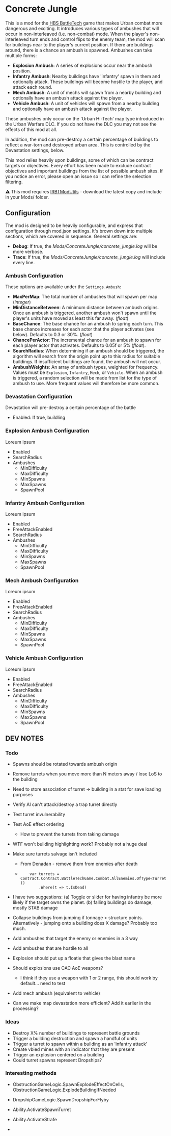 # Concrete Jungle
This is a mod for the [HBS BattleTech](http://battletechgame.com/) game that makes Urban combat more dangerous and exciting. It introduces various types of ambushes that will occur in non-interleaved (i.e. non-combat) mode. When the player's non-interleaved turn ends and control flips to the enemy team, the mod will scan for buildings near to the player's current position. If there are buildings around, there is a chance an ambush is spawned. Ambushes can take multiple forms:

* **Explosion Ambush**: A series of explosions occur near the ambush position. 
* **Infantry Ambush**: Nearby buildings have 'infantry' spawn in them and optionally attack. These buildings will become hostile to the player, and attack each round.
* **Mech Ambush**: A unit of mechs will spawn from a nearby building and optionally have an ambush attack against the player.
* **Vehicle Ambush**: A unit of vehicles will spawn from a nearby building and optionally have an ambush attack against the player.

These ambushes only occur on the 'Urban Hi-Tech' map type introduced in the Urban Warfare DLC. If you do not have the DLC you may not see the effects of this mod at all.

In addition, the mod can pre-destroy a certain percentage of buildings to reflect a war-torn and destroyed urban area. This is controlled by the Devastation settings, below.

This mod relies heavily upon buildings, some of which can be contract targets or objectives. Every effort has been made to exclude contract objectives and important buildings from the list of possible ambush sites. If you notice an error, please open an issue so I can refine the selection filtering.

:warning: This mod requires [IRBTModUtils](https://github.com/iceraptor/IRBTModUtils/) - download the latest copy and include in your Mods/ folder.



## Configuration

The mod is designed to be heavily configurable, and express that configuration through mod.json settings. It's brown down into multiple sections, which are covered in sequence. General settings are:

* **Debug**: If true, the *Mods/ConcreteJungle/concrete_jungle.log* will be more verbose.
* **Trace**: If true, the *Mods/ConcreteJungle/concrete_jungle.log* will include every line.

### Ambush Configuration

These options are available under the `Settings.Ambush`:

* **MaxPerMap**: The total number of ambushes that will spawn per map (*integer*)
* **MinDistanceBetween**: A minimum distance between ambush origins. Once an ambush is triggered, another ambush won't spawn until the player's units have moved as least this far away. (*float*)
* **BaseChance**: The base chance for an ambush to spring each turn. This base chance increases for each actor that the player activates (see below). Defaults to 0.3 or 30%. (*float*)
* **ChancePerActor**: The incremental chance for an ambush to spawn for each player actor that activates. Defaults to 0.05f or 5% (*float*).
* **SearchRadius**: When determining if an ambush should be triggered, the algorithm will search from the origin point up to this radius for suitable buildings. If insufficient buildings are found, the ambush will not occur.
* **AmbushWeights**: An array of ambush types, weighted for frequency. Values must be `Explosion`, `Infantry`, `Mech`, or `Vehicle`.  When an ambush is triggered, a random selection will be made from list for the type of ambush to use. More frequent values will therefore be more common.

### Devastation Configuration

Devastation will pre-destroy a certain percentage of the battle

* Enabled: If true, buildling

### Explosion Ambush Configuration

Loreum ipsum

* Enabled
* SearchRadius
* Ambushes
  * MinDifficulty
  * MaxDifficulty
  * MinSpawns
  * MaxSpawns
  * SpawnPool

### Infantry Ambush Configuration

Loreum ipsum

* Enabled
* FreeAttackEnabled 
* SearchRadius
* Ambushes
  * MinDifficulty
  * MaxDifficulty
  * MinSpawns
  * MaxSpawns
  * SpawnPool

### Mech Ambush Configuration

Loreum ipsum

* Enabled
* FreeAttackEnabled 
* SearchRadius
* Ambushes
  * MinDifficulty
  * MaxDifficulty
  * MinSpawns
  * MaxSpawns
  * SpawnPool

### Vehicle Ambush Configuration

Loreum ipsum

* Enabled
* FreeAttackEnabled 
* SearchRadius
* Ambushes
  * MinDifficulty
  * MaxDifficulty
  * MinSpawns
  * MaxSpawns
  * SpawnPool



## DEV NOTES

### Todo

* Spawns should be rotated towards ambush origin

* Remove turrets when you move more than N meters away / lose LoS to the building

* Need to store association of turret -> building in a stat for save loading purposes

* Verify AI can't attack/destroy a trap turret directly

* Test turret invulnerability 

* Test AoE effect ordering

  * How to prevent the turrets from taking damage

* WTF won't building highlighting work? Probably not a huge deal

* Make sure turrets salvage isn't included

  * From Denadan - remove them from enemies after death

  * ```
        var turrets = Contract.Contract.BattleTechGame.Combat.AllEnemies.OfType<Turret>()
            .Where(t => t.IsDead)
    ```

    

* I have two suggestions: (a) Toggle or slider for having infantry be more likely if the target owns the planet. (b) falling buildings do damage, mostly STAB damage

* Collapse buildings from jumping if tonnage > structure points. Alternatively - jumping onto a building does X damage? Probably too much.

* Add ambushes that target the enemy or enemies in a 3 way 

* Add ambushes that are hostile to all

* Explosion should put up a floatie that gives the blast name

* Should explosions use CAC AoE weapons?

  * I think if they use a weapon with 1 or 2 range, this should work by default... need to test

* Add mech ambush (equivalent to vehicle)

* Can we make map devastation more efficient? Add it earlier in the processing?

### Ideas

* Destroy X% number of buildings to represent battle grounds
* Trigger a building destruction and spawn a handful of units
* Trigger a turret to spawn within a building as an 'infantry attack'
* Create vbied mines with an indicator that they are present
* Trigger an explosion centered on a building
* Could turret spawns represent Dropships? 

### Interesting methods

* ObstructionGameLogic.SpawnExplodeEffectOnCells, ObstructionGameLogic.ExplodeBuildingIfNeeded
* DropshipGameLogic.SpawnDropshipForFlyby
* Ability.ActivateSpawnTurret
* Ability.ActivateStrafe

* 

  

  



